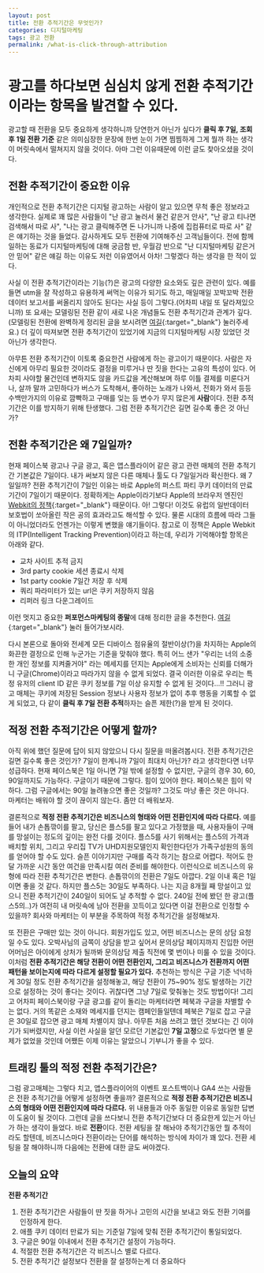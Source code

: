 ```yaml
---
layout: post
title: 전환 추적기간은 무엇인가?
categories: 디지털마케팅
tags: 광고 전환
permalink: /what-is-click-through-attribution
---
```

# 광고를 하다보면 심심치 않게 **전환 추적기간**이라는 항목을 발견할 수 있다.
광고할 때 전환을 모두 중요하게 생각하니까 당연한거 아닌가 싶다가 **클릭 후 7일, 조회 후 1일 전환 기준** 같은 의미심장한 문장에 한번 눈이 가면 찜찜하게 그게 뭘까 하는 생각이 머릿속에서 떨쳐지지 않을 것이다. 아마 그런 이유때문에 이런 글도 찾아오셨을 것이다.

## 전환 추적기간이 중요한 이유

개인적으로 전환 추적기간은 디지털 광고하는 사람이 알고 있으면 무척 좋은 정보라고 생각한다. 실제로 꽤 많은 사람들이 "난 광고 눌러서 물건 같은거 안사", "난 광고 티나면 검색해서 따로 사", "나는 광고 클릭해주면 돈 나가니까 나중에 집컴퓨터로 따로 사" 같은 얘기하는 것을 들었다. 감사하게도 모두 전환에 기여해주신 고객님들이다. 전에 함께 일하는 동료가 디지털마케팅에 대해 궁금함 반, 우월감 반으로 "난 디지털마케팅 같은거 안 믿어" 같은 얘길 하는 이유도 저런 이유였어서 아차! 그렇겠다 하는 생각을 한 적이 있다.

사실 이 전환 추적기간이라는 기능(?)은 광고의 다양한 요소와도 깊은 관련이 있다. 예를 들면 utm을 잘 작성하고 유용하게 써먹는 이유가 되기도 하고, 매일매일 꼬박꼬박 전환데이터 보고서를 써올리지 않아도 된다는 사실 등이 그렇다.(어차피 내일 또 달라져있으니까) 또 요새는 모델링된 전환 같이 새로 나온 개념들도 전환 추적기간과 관계가 깊다. (모델링된 전환에 완벽하게 정리된 글을 보시려면 [여길](https://osoma.kr/blog/ga4-modeled-conversions/){:target="_blank"} 눌러주세요.) 더 깊이 따져보면 전환 추적기간이 있었기에 지금의 디지털마케팅 시장 있었던 것 아닌가 생각한다.

아무튼 전환 추적기간이 이토록 중요한건 사람에게 하는 광고이기 때문이다. 사람은 자신에게 아무리 필요한 것이라도 결정을 미루거나 딴 짓을 한다는 고유의 특성이 있다. 어차피 사야할 물건인데 변하지도 않을 카드값을 계산해보며 하루 이틀 결제를 미룬다거나, 살까 말까 고민하다가 버스가 도착해서, 좋아하는 노래가 나와서, 전화가 와서 등등 수백만가지의 이유로 깜빡하고 구매를 잊는 등 변수가 무지 많은게 **사람**이다. 전환 추적기간은 이를 방지하기 위해 탄생했다. 그럼 전환 추적기간은 길면 길수록 좋은 것 아닌가?

## 전환 추적기간은 왜 7일일까?

현재 페이스북 광고나 구글 광고, 혹은 앱스플라이어 같은 광고 관련 매체의 전환 추적기간 기본값은 7일이다. 내가 써보지 않은 다른 매체나 툴도 다 7일일거라 확신한다. 왜 7일일까?
전환 추적기간이 7일인 이유는 바로 Apple의 퍼스트 파티 쿠키 데이터의 만료 기간이 7일이기 때문이다. 정확하게는 Apple이라기보다 Apple의 브라우저 엔진인 [Webkit의 정책](https://webkit.org/blog/7675/intelligent-tracking-prevention/){:target="_blank"} 때문이다. 아! 그렇다! 이것도 유럽의 일반데이터 보호법이 쏘아올린 작은 공의 효과라고도 해석할 수 있다. 물론 시대의 흐름에 따라 그들이 아니었더라도 언젠가는 이렇게 변했을 얘기들이다. 참고로 이 정책은 Apple Webkit의 ITP(Intelligent Tracking Prevention)이라고 하는데, 우리가 기억해야할 항목은 아래와 같다.

- 교차 사이트 추적 금지
- 3rd party cookie 세션 종료시 삭제
- 1st party cookie 7일간 저장 후 삭제
- 쿼리 파라미터가 있는 url은 쿠키 저장하지 않음
- 리퍼러 링크 다운그레이드

이런 멋지고 중요한 **퍼포먼스마케팅의 종말**에 대해 정리한 글을 추천한다. [여길](https://osoma.kr/blog/performance-marketing-die/){:target="_blank"} 눌러 들어가보시라.

다시 본론으로 돌아와 전세계 모든 디바이스 점유율의 절반이상(?)을 차지하는 Apple의 화끈한 결정으로 인해 누군가는 기준을 맞춰야 했다. 특히 어느 샌가 "우리는 너의 소중한 개인 정보를 지켜줄거야" 라는 메세지를 던지는 Apple에게 소비자는 신뢰를 더해가니 구글(Chrome)이라고 따라가지 않을 수 없게 되었다. 결국 이러한 이유로 우리는 특정 유저의 client ID 같은 쿠키 정보를 7일 이상 유지할 수 없게 된 것이다...!! 그러니 광고 매체는 쿠키에 저장된 Session 정보나 사용자 정보가 없이 추후 행동을 기록할 수 없게 되었고, 다 같이 **클릭 후 7일 전환 추적**하자는 슬픈 제한(?)을 받게 된 것이다.

## 적정 전환 추적기간은 어떻게 할까?

아직 위에 했던 질문에 답이 되지 않았으니 다시 질문을 떠올려봅시다. 전환 추적기간은 길면 길수록 좋은 것인가? 7일이 한계니까 7일이 최대치 아닌가? 라고 생각한다면 너무 성급하다. 현재 페이스북은 1일 아니면 7일 밖에 설정할 수 없지만, 구글의 경우 30, 60, 90일까지도 가능하다. 구글이기 때문에 그렇다. 힘이 있어야 한다. 페이스북은 힘이 약하다. 그럼 구글에서는 90일 늘려놓으면 좋은 것일까? 그것도 마냥 좋은 것은 아니다. 마케터는 배워야 할 것이 끊이지 않는다. 좀만 더 배워보자.

결론적으로 **적정 전환 추적기간은 비즈니스의 형태와 어떤 전환인지에 따라 다르다.** 예를 들어 내가 손톱깎이를 팔고, 당신은 플스5를 팔고 있다고 가정했을 때, 사용자들이 구매를 망설이는 정도의 깊이는 완전 다를 것이다. 플스5를 사기 위해서는 플스5의 가격과 배치할 위치, 그리고 우리집 TV가 UHD지원모델인지 확인한다던가 가족구성원의 동의를 얻어야 할 수도 있다. 슬픈 이야기지만 구매를 즉각 하기는 참으로 어렵다. 적어도 한 달 가까운 시간 동안 여건을 만족시킬 여러 준비를 해야한다. 이런식으로 비즈니스의 유형에 따라 전환 추적기간은 변한다. 손톱깎이의 전환은 7일도 아깝다. 2일 이내 혹은 1일이면 좋을 것 같다. 하지만 플스5는 30일도 부족하다. 나는 지금 8개월 째 망설이고 있으니 전환 추적기간이 240일이 되어도 날 추적할 수 없다. 240일 전에 봤던 한 광고(플스5의..)가 여전히 내 머릿속에 남아 전환을 꼬득이고 있다면 이걸 전환으로 인정할 수 있을까? 회사와 마케터는 이 부분을 주목하여 적정 추적기간을 설정해보자.

또 전환은 구매만 있는 것이 아니다. 회원가입도 있고, 어떤 비즈니스는 문의 상담 요청일 수도 있다. 오박사님의 금쪽이 상담을 받고 싶어서 문의상담 페이지까지 진입한 어떤 어머님은 아이에게 상처가 될까봐 문의상담 제출 직전에 몇 번이나 미룰 수 있을 것이다. 이처럼 **전환 추적기간은 해당 전환이 어떤 전환인지, 그리고 비즈니스가 전환까지 어떤 패턴을 보이는지에 따라 다르게 설정할 필요가 있다.** 추천하는 방식은 구글 기준 넉넉하게 30일 정도 전환 추적기간을 설정해놓고, 해당 전환이 75~90% 정도 발생하는 기간으로 설정하는 것이 좋다는 것이다. 귀찮다면 그냥 7일로 맞춰놓는 것도 방법이다! 그리고 어차피 페이스북이랑 구글 광고를 같이 돌리는 마케터라면 페북과 구글을 차별할 수는 없다. 거의 똑같은 소재와 메세지를 던지는 캠페인들일텐데 페북은 7일로 잡고 구글은 30일로 잡으면 광고 매체 차별이지 않나. 아무튼 처음 쓰려고 했던 것보다는 긴 이야기가 되버렸지만, 사실 이런 사실을 알던 모르던 기본값인 **7일 고정**으로 두었다면 별 문제가 없었을 것인데 어쨌든 이제 이유는 알았으니 기부니가 좋을 수 있다.

## 트래킹 툴의 적정 전환 추적기간은?

그럼 광고매체는 그렇다 치고, 앱스플라이어의 이벤트 포스트백이나 GA4 쓰는 사람들은 전환 추적기간을 어떻게 설정하면 좋을까? 결론적으로 **적정 전환 추적기간은 비즈니스의 형태와 어떤 전환인지에 따라 다르다.** 위 내용들과 아주 동일한 이유로 동일한 답변이 도움이 될 것이다. 그런데 글을 쓰다보니 전환 추적기간보다 더 중요한게 있는거 아닌가 하는 생각이 들었다. 바로 **전환**이다. 전환 세팅을 잘 해놔야 추적기간동안 뭘 추적이라도 할텐데, 비즈니스마다 전환이라는 단어를 해석하는 방식에 차이가 꽤 있다. 전환 세팅을 잘 해야하니까 다음에는 전환에 대한 글도 써야겠다.

## 오늘의 요약

**전환 추적기간**
1. 전환 추적기간은 사람들이 딴 짓을 하거나 고민의 시간을 보내고 와도 전환 기여를 인정하게 한다.
2. 애플 쿠키 데이터 만료가 되는 기준일 7일에 맞춰 전환 추적기간이 통일되었다.
3. 구글은 90일 이내에서 전환 추적기간 설정이 가능하다.
4. 적절한 전환 추적기간은 각 비즈니스 별로 다르다.
5. 전환 추적기간 설정보다 전환을 잘 설정하는게 더 중요하다
